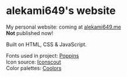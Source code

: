 # alekami649's website
My personal website: coming at [alekami649.me](https://alekami649.me) <br />
**Not** published now!

Built on HTML, CSS & JavaScript.

Fonts used in project:
[Poppins](https://fonts.google.com/specimen/Poppins) <br />
Icon source:
[Iconscout](https://iconscout.com/unicons) <br />
Color palettes:
[Coolors](https://coolors.co/palettes)
